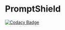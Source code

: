 # PromptShield
[![Codacy Badge](https://api.codacy.com/project/badge/Grade/b9ac65767b1e4e4797073d209d08af87)](https://app.codacy.com/gh/Safetorun/PromptShield?utm_source=github.com&utm_medium=referral&utm_content=Safetorun/PromptShield&utm_campaign=Badge_Grade)
